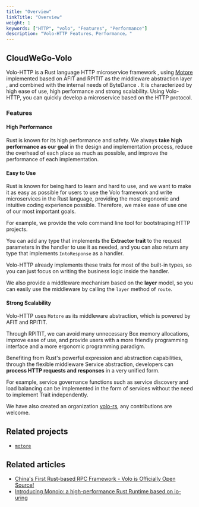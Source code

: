 ```yaml
---
title: "Overview"
linkTitle: "Overview"
weight: 1
keywords: ["HTTP", "volo", "Features", "Performance"]
description: "Volo-HTTP Features、Performance。"
---
```


## CloudWeGo-Volo

Volo-HTTP is a Rust language HTTP microservice framework , using [Motore](https://github.com/cloudwego/motore) implemented based on AFIT and RPITIT as the middleware abstraction layer , and combined with the internal needs of ByteDance .
It is characterized by high ease of use, high performance and strong scalability. Using Volo-HTTP, you can quickly develop a microservice based on the HTTP protocol.

### Features

#### High Performance

Rust is known for its high performance and safety. We always **take high performance as our goal** in the design and implementation process, 
reduce the overhead of each place as much as possible, and improve the performance of each implementation.

#### Easy to Use

  Rust is known for being hard to learn and hard to use, 
  and we want to make it as easy as possible for users to use the Volo framework and write microservices in the Rust language, 
  providing the most ergonomic and intuitive coding experience possible. 
  Therefore, we make ease of use one of our most important goals.

  For example, we provide the volo command line tool for bootstraping HTTP projects.

  You can add any type that implements the **Extractor trait** to the request parameters in the handler to use it as needed, 
  and you can also return any type that implements `IntoResponse` as a handler.

  Volo-HTTP already implements these traits for most of the built-in types, so you can just focus on writing the business logic inside the handler.

  We also provide a middleware mechanism based on the **layer** model, so you can easily use the middleware by calling the `layer` method of `route`.

#### Strong Scalability

  Volo-HTTP uses `Motore` as its middleware abstraction, which is powered by AFIT and RPITIT.

  Through RPITIT, we can avoid many unnecessary Box memory allocations, improve ease of use, 
  and provide users with a more friendly programming interface and a more ergonomic programming paradigm.

  Benefiting from Rust's powerful expression and abstraction capabilities, through the flexible middleware Service abstraction, 
  developers can **process HTTP requests and responses** in a very unified form.

  For example, service governance functions such as service discovery and load balancing can be implemented 
  in the form of services without the need to implement Trait independently.

  We have also created an organization [volo-rs](https://github.com/volo-rs), any contributions are welcome.
    
## Related projects

- [`motore`](https://github.com/cloudwego/motore)

## Related articles

- [China's First Rust-based RPC Framework - Volo is Officially Open Source!](https://www.cloudwego.io/blog/2022/08/30/chinas-first-rust-based-rpc-framework-volo-is-officially-open-source/)
- [Introducing Monoio: a high-performance Rust Runtime based on io-uring](https://www.cloudwego.io/blog/2023/04/17/introducing-monoio-a-high-performance-rust-runtime-based-on-io-uring/)
